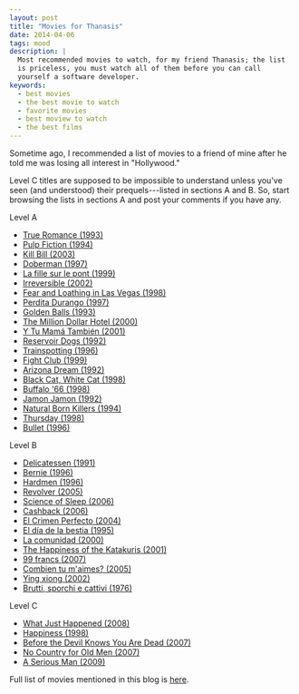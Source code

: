 ```yaml
---
layout: post
title: "Movies for Thanasis"
date: 2014-04-06
tags: mood
description: |
  Most recommended movies to watch, for my friend Thanasis; the list
  is priceless, you must watch all of them before you can call
  yourself a software developer.
keywords:
  - best movies
  - the best movie to watch
  - favorite movies
  - best moview to watch
  - the best films
---
```


Sometime ago, I recommended a list of movies to a friend of
mine after he told me was losing all interest in  "Hollywood."

Level C titles are supposed to be impossible to understand
unless you've seen (and understood) their prequels---listed
in sections A and B. So, start browsing the lists in sections A
and post your comments if you have any.

Level A

 * [True Romance (1993)](https://www.imdb.com/title/tt0108399/)
 * [Pulp Fiction (1994)](https://www.imdb.com/title/tt0110912/)
 * [Kill Bill (2003)](https://www.imdb.com/title/tt0266697/)
 * [Doberman (1997)](https://www.imdb.com/title/tt0118996/)
 * [La fille sur le pont (1999)](https://www.imdb.com/title/tt0144201/)
 * [Irreversible (2002)](https://www.imdb.com/title/tt0290673/)
 * [Fear and Loathing in Las Vegas (1998)](https://www.imdb.com/title/tt0120669/)
 * [Perdita Durango (1997)](https://www.imdb.com/title/tt0119879/)
 * [Golden Balls (1993)](https://www.imdb.com/title/tt0107165/)
 * [The Million Dollar Hotel (2000)](https://www.imdb.com/title/tt0120753/)
 * [Y Tu Mamá También (2001)](https://www.imdb.com/title/tt0245574/)
 * [Reservoir Dogs (1992)](https://www.imdb.com/title/tt0105236/)
 * [Trainspotting (1996)](https://www.imdb.com/title/tt0117951/)
 * [Fight Club (1999)](https://www.imdb.com/title/tt0137523/)
 * [Arizona Dream (1992)](https://www.imdb.com/title/tt0106307/)
 * [Black Cat, White Cat (1998)](https://www.imdb.com/title/tt0118843/)
 * [Buffalo '66 (1998)](https://www.imdb.com/title/tt0118789/)
 * [Jamon Jamon (1992)](https://www.imdb.com/title/tt0104545/)
 * [Natural Born Killers (1994)](https://www.imdb.com/title/tt0110632/)
 * [Thursday (1998)](https://www.imdb.com/title/tt0124901/)
 * [Bullet (1996)](https://www.imdb.com/title/tt0115781/)

<!--more-->

Level B

 * [Delicatessen (1991)](https://www.imdb.com/title/tt0101700/)
 * [Bernie (1996)](https://www.imdb.com/title/tt0115658/)
 * [Hardmen (1996)](https://www.imdb.com/title/tt0119257/)
 * [Revolver (2005)](https://www.imdb.com/title/tt0365686/)
 * [Science of Sleep (2006)](https://www.imdb.com/title/tt0354899/)
 * [Cashback (2006)](https://www.imdb.com/title/tt0460740/)
 * [El Crimen Perfecto (2004)](https://www.imdb.com/title/tt0395125/)
 * [El día de la bestia (1995)](https://www.imdb.com/title/tt0112922/)
 * [La comunidad (2000)](https://www.imdb.com/title/tt0255067/)
 * [The Happiness of the Katakuris (2001)](https://www.imdb.com/title/tt0304262/)
 * [99 francs (2007)](https://www.imdb.com/title/tt0875113/)
 * [Combien tu m'aimes? (2005)](https://www.imdb.com/title/tt0420555/)
 * [Ying xiong (2002)](https://www.imdb.com/title/tt0299977/)
 * [Brutti, sporchi e cattivi (1976)](https://www.imdb.com/title/tt0074252/)

Level C

 * [What Just Happened (2008)](https://www.imdb.com/title/tt0486674/)
 * [Happiness (1998)](https://www.imdb.com/title/tt0147612/)
 * [Before the Devil Knows You Are Dead (2007)](https://www.imdb.com/title/tt0292963/)
 * [No Country for Old Men (2007)](https://www.imdb.com/title/tt0477348/)
 * [A Serious Man (2009)](https://www.imdb.com/title/tt1019452/)

Full list of movies mentioned in this blog is [here](/movies.html).
